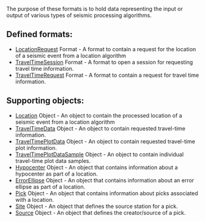 The purpose of these formats is to hold data representing the input or output
of various types of seismic processing algorithms.

## Defined formats:
* [LocationRequest](LocationRequest.md) Format - A format to contain a
request for the location of a seismic event from a location algorithm
* [TravelTimeSession](TravelTimeSession.md) Format - A format to open a
session for requesting travel time information.
* [TravelTimeRequest](TravelTimeRequest.md) Format - A format to contain
a request for travel time information.

## Supporting objects:
* [Location](LocationData.md) Object - An object to contain the processed location
of a seismic event from a location algorithm
* [TravelTimeData](TravelTimeData.md) Object - An object to contain requested
travel-time information.
* [TravelTimePlotData](TravelTimePlotData.md) Object - An object to contain
requested travel-time plot information.
* [TravelTimePlotDataSample](TravelTimePlotDataSample.md) Object - An object to
contain individual travel-time plot data samples.
* [Hypocenter](Hypocenter.md) Object - An object that contains information about
a hypocenter as part of a location.
* [ErrorEllipse](ErrorEllipse.md) Object - An object that contains information
about an error ellipse as part of a location.
* [Pick](Pick.md) Object - An object that contains information about picks
associated with a location.
* [Site](Site.md) Object - An object that defines the source station for a pick.
* [Source](Source.md) Object - An object that defines the creator/source of a
pick.
